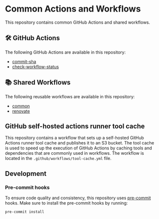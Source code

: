 # Common Actions and Workflows

This repository contains common GitHub Actions and shared workflows.

<!-- BEGIN ACTIONS -->

## 🛠️ GitHub Actions

The following GitHub Actions are available in this repository:

- [commit-sha](commit-sha/README.md)
- [check-workflow-status](check-workflow-status/README.md)

<!-- END ACTIONS -->

<!-- BEGIN SHARED WORKFLOWS -->

## 📚 Shared Workflows

The following reusable workflows are available in this repository:

- [common](./.github/workflows/README.md#common-workflow)
- [renovate](./.github/workflows/README.md#renovate-workflow)

<!-- END SHARED WORKFLOWS -->

## GitHub self-hosted actions runner tool cache

This repository contains a workflow that sets up a self-hosted GitHub Actions runner tool cache and publishes it to an S3 bucket.
The tool cache is used to speed up the execution of GitHub Actions by caching tools and dependencies that are commonly used in workflows.
The workflow is located in the `.github/workflows/tool-cache.yml` file.

## Development

### Pre-commit hooks

To ensure code quality and consistency, this repository uses [pre-commit](https://pre-commit.com/) hooks. Make sure to
install the pre-commit hooks by running:

```bash
pre-commit install
```
